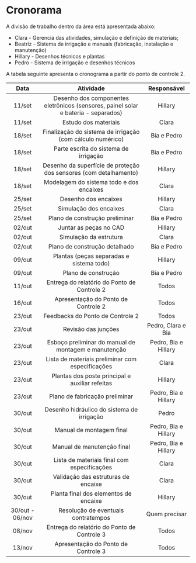 # Cronorama

A divisão de trabalho dentro da área está apresentada abaixo:

* Clara - Gerencia das atividades, simulação e definição de materiais;
* Beatriz - Sistema de irrigação e manuais (fabricação, instalação e manutenção)
* Hillary - Desenhos técnicos e plantas
* Pedro - Sistema de irrigação e desenhos técnicos

A tabela seguinte apresenta o cronograma a partir do ponto de controle 2.

<center>

|       Data      |                                      Atividade                                     |       Responsável      |
|:---------------:|:----------------------------------------------------------------------------------:|:----------------------:|
|      11/set     | Desenho dos componentes eletrônicos (sensores, painel solar e bateria - separados) |         Hillary        |
|      11/set     |                                Estudo dos materiais                                |          Clara         |
|      18/set     |             Finalização do sistema de irrigação (com cálculo numérico)             |       Bia e Pedro      |
|      18/set     |                        Parte escrita do sistema de irrigação                       |       Bia e Pedro      |
|      18/set     |          Desenho da superfície de proteção dos sensores (com detalhamento)         |         Hillary        |
|      18/set     |                      Modelagem do sistema todo e dos encaixes                      |          Clara         |
|      25/set     |                                Desenho dos encaixes                                |         Hillary        |
|      25/set     |                               Simulação dos encaixes                               |          Clara         |
|      25/set     |                           Plano de construção preliminar                           |       Bia e Pedro      |
|      02/out     |                               Juntar as peças no CAD                               |         Hillary        |
|      02/out     |                               Simulação da estrutura                               |          Clara         |
|      02/out     |                            Plano de construção detalhado                           |       Bia e Pedro      |
|      09/out     |                      Plantas (peças separadas e sistema todo)                      |         Hillary        |
|      09/out     |                                 Plano de construção                                |       Bia e Pedro      |
|      11/out     |                     Entrega do relatório do Ponto de Controle 2                    |          Todos         |
|      16/out     |                         Apresentação do Ponto de Controle 2                        |          Todos         |
|      23/out     |                          Feedbacks do Ponto de Controle 2                          |          Todos         |
|      23/out     |                                 Revisão das junções                                |  Pedro, Clara e   Bia  |
|      23/out     |                Esboço preliminar do manual de montagem e manutenção                | Pedro, Bia e   Hillary |
|      23/out     |                  Lista de materiais preliminar com especificações                  |          Clara         |
|      23/out     |                   Plantas dos poste principal e auxiliar refeitas                  |         Hillary        |
|      23/out     |                           Plano de fabricação preliminar                           |  Pedro, Bia e Hillary  |
|      30/out     |                     Desenho hidráulico do sistema de irrigação                     |          Pedro         |
|      30/out     |                              Manual de montagem final                              | Pedro,   Bia e Hillary |
|      30/out     |                             Manual de manutenção final                             | Pedro, Bia e   Hillary |
|      30/out     |                     Lista de materiais final com especificações                    |          Clara         |
|      30/out     |                         Validação das estruturas de encaixe                        |          Clara         |
|      30/out     |                        Planta final dos elementos de encaixe                       |         Hillary        |
| 30/out - 06/nov |                         Resolução de eventuais contratempos                        |      Quem precisar     |
|      08/nov     |                     Entrega do relatório do Ponto de Controle 3                    |          Todos         |
|      13/nov     |                         Apresentação do Ponto de Controle 3                        |          Todos         |

</center>

